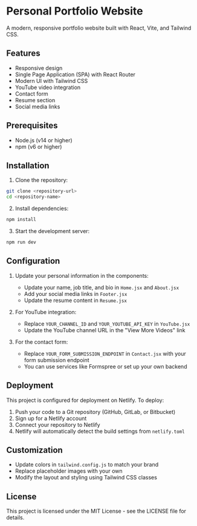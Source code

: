 # Personal Portfolio Website

A modern, responsive portfolio website built with React, Vite, and Tailwind CSS.

## Features

- Responsive design
- Single Page Application (SPA) with React Router
- Modern UI with Tailwind CSS
- YouTube video integration
- Contact form
- Resume section
- Social media links

## Prerequisites

- Node.js (v14 or higher)
- npm (v6 or higher)

## Installation

1. Clone the repository:
```bash
git clone <repository-url>
cd <repository-name>
```

2. Install dependencies:
```bash
npm install
```

3. Start the development server:
```bash
npm run dev
```

## Configuration

1. Update your personal information in the components:
   - Update your name, job title, and bio in `Home.jsx` and `About.jsx`
   - Add your social media links in `Footer.jsx`
   - Update the resume content in `Resume.jsx`

2. For YouTube integration:
   - Replace `YOUR_CHANNEL_ID` and `YOUR_YOUTUBE_API_KEY` in `YouTube.jsx`
   - Update the YouTube channel URL in the "View More Videos" link

3. For the contact form:
   - Replace `YOUR_FORM_SUBMISSION_ENDPOINT` in `Contact.jsx` with your form submission endpoint
   - You can use services like Formspree or set up your own backend

## Deployment

This project is configured for deployment on Netlify. To deploy:

1. Push your code to a Git repository (GitHub, GitLab, or Bitbucket)
2. Sign up for a Netlify account
3. Connect your repository to Netlify
4. Netlify will automatically detect the build settings from `netlify.toml`

## Customization

- Update colors in `tailwind.config.js` to match your brand
- Replace placeholder images with your own
- Modify the layout and styling using Tailwind CSS classes

## License

This project is licensed under the MIT License - see the LICENSE file for details.
